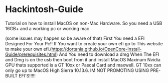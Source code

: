 # Hackintosh-Guide
Tutorial on how to install MacOS on non-Mac Hardware.
So you need a USB 16GB+ and a working pc or working mac

(some issues may happen so be aware of that)
First You need a EFI Designed For Your Pc!!
If You want to create your own efi go to This website to make your own efi.(https://dortania.github.io/OpenCore-Install-Guide/prerequisites.html)
And You need to download a dmg 
When The EFI and Dmg is on the usb then boot from it and install MacOS
Maxinum Nvidia GPU thats supported is a GT 10xx or Pascal Card and maxwell.
GT 10xx can only go up to MacOS High Sierra 10.13.6.
IM NOT PROMOTING USING PRE-BUILT EFI'S!!!!!
